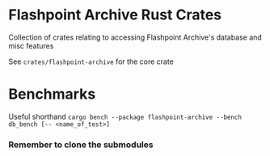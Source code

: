 # Flashpoint Archive Rust Crates

Collection of crates relating to accessing Flashpoint Archive's database and misc features

See `crates/flashpoint-archive` for the core crate

# Benchmarks

Useful shorthand `cargo bench --package flashpoint-archive --bench db_bench [-- <name_of_test>]`

### Remember to clone the submodules